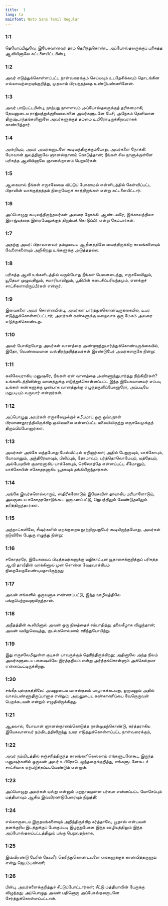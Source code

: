 ```yaml
---
title:  1
lang: ta
mainfont: Noto Sans Tamil Regular
---
```


###  1:1

தெயோப்பிலுவே, இயேசுவானவர் தாம் தெரிந்துகொண்ட அப்போஸ்தலருக்குப் பரிசுத்த ஆவியினாலே கட்டளையிட்டபின்பு,

###  1:2

அவர் எடுத்துக்கொள்ளப்பட்ட நாள்வரைக்கும் செய்யவும் உபதேசிக்கவும் தொடங்கின எல்லாவற்றையுங்குறித்து, முதலாம் பிரபந்தத்தை உண்டுபண்ணினேன்.

###  1:3

அவர் பாடுபட்டபின்பு, நாற்பது நாளளவும் அப்போஸ்தலருக்குத் தரிசனமாகி, தேவனுடைய ராஜ்யத்துக்குரியவைகளை அவர்களுடனே பேசி, அநேகம் தெளிவான திருஷ்டாந்தங்களினாலே அவர்களுக்குத் தம்மை உயிரோடிருக்கிறவராகக் காண்பித்தார்.

###  1:4

அன்றியும், அவர் அவர்களுடனே கூடிவந்திருக்கும்போது, அவர்களை நோக்கி: யோவான் ஜலத்தினாலே ஞானஸ்நானம் கொடுத்தான்; நீங்கள் சில நாளுக்குள்ளே பரிசுத்த ஆவியினாலே ஞானஸ்நானம் பெறுவீர்கள்.

###  1:5

ஆகையால் நீங்கள் எருசலேமை விட்டுப் போகாமல் என்னிடத்தில் கேள்விப்பட்ட பிதாவின் வாக்குத்தத்தம் நிறைவேறக் காத்திருங்கள் என்று கட்டளையிட்டார்.

###  1:6

அப்பொழுது கூடிவந்திருந்தவர்கள் அவரை நோக்கி: ஆண்டவரே, இக்காலத்திலா இராஜ்யத்தை இஸ்ரவேலுக்குத் திரும்பக் கொடுப்பீர் என்று கேட்டார்கள்.

###  1:7

அதற்கு அவர்: பிதாவானவர் தம்முடைய ஆதீனத்திலே வைத்திருக்கிற காலங்களையும் வேளைகளையும் அறிகிறது உங்களுக்கு அடுத்ததல்ல.

###  1:8

பரிசுத்த ஆவி உங்களிடத்தில் வரும்போது நீங்கள் பெலனடைந்து, எருசலேமிலும், யூதேயா முழுவதிலும், சமாரியாவிலும், பூமியின் கடைசிப்பரியந்தமும், எனக்குச் சாட்சிகளாயிருப்பீர்கள் என்றார்.

###  1:9

இவைகளை அவர் சொன்னபின்பு, அவர்கள் பார்த்துக்கொண்டிருக்கையில், உயர எடுத்துக்கொள்ளப்பட்டார்; அவர்கள் கண்களுக்கு மறைவாக ஒரு மேகம் அவரை எடுத்துக்கொண்டது.

###  1:10

அவர் போகிறபோது அவர்கள் வானத்தை அண்ணாந்துபார்த்துக்கொண்டிருக்கையில், இதோ, வெண்மையான வஸ்திரந்தரித்தவர்கள் இரண்டுபேர் அவர்களருகே நின்று:

###  1:11

கலிலேயராகிய மனுஷரே, நீங்கள் ஏன் வானத்தை அண்ணாந்துபார்த்து நிற்கிறீர்கள்? உங்களிடத்தினின்று வானத்துக்கு எடுத்துக்கொள்ளப்பட்ட இந்த இயேசுவானவர் எப்படி உங்கள் கண்களுக்கு முன்பாக வானத்துக்கு எழுந்தருளிப்போனாரோ, அப்படியே மறுபடியும் வருவார் என்றார்கள்.

###  1:12

அப்பொழுது அவர்கள் எருசலேமுக்குச் சமீபமாய் ஒரு ஓய்வுநாள் பிரயாணதூரத்திலிருக்கிற ஒலிவமலை என்னப்பட்ட மலையிலிருந்து எருசலேமுக்குத் திரும்பிப்போனார்கள்.

###  1:13

அவர்கள் அங்கே வந்தபோது மேல்வீட்டில் ஏறினார்கள்; அதில் பேதுருவும், யாக்கோபும், யோவானும், அந்திரேயாவும், பிலிப்பும், தோமாவும், பர்த்தொலொமேயும், மத்தேயும், அல்பேயுவின் குமாரனாகிய யாக்கோபும், செலோத்தே என்னப்பட்ட சீமோனும், யாக்கோபின் சகோதரனாகிய யூதாவும் தங்கியிருந்தார்கள்.

###  1:14

அங்கே இவர்களெல்லாரும், ஸ்திரீகளோடும் இயேசுவின் தாயாகிய மரியாளோடும், அவருடைய சகோதரரோடுங்கூட ஒருமனப்பட்டு, ஜெபத்திலும் வேண்டுதலிலும் தரித்திருந்தார்கள்.

###  1:15

அந்நாட்களிலே, சீஷர்களில் ஏறக்குறைய நூற்றிருபதுபேர் கூடியிருந்தபோது, அவர்கள் நடுவிலே பேதுரு எழுந்து நின்று:

###  1:16

சகோதரரே, இயேசுவைப் பிடித்தவர்களுக்கு வழிகாட்டின யூதாசைக்குறித்துப் பரிசுத்த ஆவி தாவீதின் வாக்கினால் முன் சொன்ன வேதவாக்கியம் நிறைவேறவேண்டியதாயிருந்தது.

###  1:17

அவன் எங்களில் ஒருவனாக எண்ணப்பட்டு, இந்த ஊழியத்திலே பங்குபெற்றவனாயிருந்தான்.

###  1:18

அநீதத்தின் கூலியினால் அவன் ஒரு நிலத்தைச் சம்பாதித்து, தலைகீழாக விழுந்தான்; அவன் வயிறுவெடித்து, குடல்களெல்லாம் சரிந்துபோயிற்று.

###  1:19

இது எருசலேமிலுள்ள குடிகள் யாவருக்கும் தெரிந்திருக்கிறது; அதினாலே அந்த நிலம் அவர்களுடைய பாஷையிலே இரத்தநிலம் என்று அர்த்தங்கொள்ளும் அக்கெல்தமா என்னப்பட்டிருக்கிறது.

###  1:20

சங்கீத புஸ்தகத்திலே: அவனுடைய வாசஸ்தலம் பாழாகக்கடவது, ஒருவனும் அதில் வாசம்பண்ணாதிருப்பானாக என்றும்; அவனுடைய கண்காணிப்பை வேறொருவன் பெறக்கடவன் என்றும் எழுதியிருக்கிறது.

###  1:21

ஆதலால், யோவான் ஞானஸ்நானம்கொடுத்த நாள்முதற்கொண்டு, கர்த்தராகிய இயேசுவானவர் நம்மிடத்திலிருந்து உயர எடுத்துக்கொள்ளப்பட்ட நாள்வரைக்கும்,

###  1:22

அவர் நம்மிடத்தில் சஞ்சரித்திருந்த காலங்களிலெல்லாம் எங்களுடனேகூட இருந்த மனுஷர்களில் ஒருவன் அவர் உயிரோடெழுந்ததைக்குறித்து, எங்களுடனேகூடச் சாட்சியாக ஏற்படுத்தப்படவேண்டும் என்றான்.

###  1:23

அப்பொழுது அவர்கள் யுஸ்து என்னும் மறுநாமமுள்ள பர்சபா என்னப்பட்ட யோசேப்பும் மத்தியாவும் ஆகிய இவ்விரண்டுபேரையும் நிறுத்தி:

###  1:24

எல்லாருடைய இருதயங்களையும் அறிந்திருக்கிற கர்த்தாவே, யூதாஸ் என்பவன் தனக்குரிய இடத்துக்குப் போகும்படி இழந்துபோன இந்த ஊழியத்திலும் இந்த அப்போஸ்தலப்பட்டத்திலும் பங்கு பெறுவதற்காக,

###  1:25

இவ்விரண்டு பேரில் தேவரீர் தெரிந்துகொண்டவனை எங்களுக்குக் காண்பித்தருளும் என்று ஜெபம்பண்ணி;

###  1:26

பின்பு, அவர்களைக்குறித்துச் சீட்டுப்போட்டார்கள்; சீட்டு மத்தியாவின் பேருக்கு விழுந்தது; அப்பொழுது அவன் பதினொரு அப்போஸ்தலருடனே சேர்த்துக்கொள்ளப்பட்டான்.

